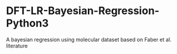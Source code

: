 # DFT-LR-Bayesian-Regression-Python3
A bayesian regression using molecular dataset based on Faber et al. literature 
